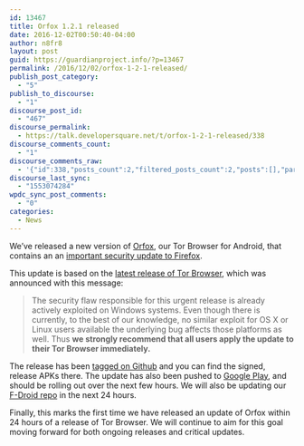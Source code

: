 ```yaml
---
id: 13467
title: Orfox 1.2.1 released
date: 2016-12-02T00:50:40-04:00
author: n8fr8
layout: post
guid: https://guardianproject.info/?p=13467
permalink: /2016/12/02/orfox-1-2-1-released/
publish_post_category:
  - "5"
publish_to_discourse:
  - "1"
discourse_post_id:
  - "467"
discourse_permalink:
  - https://talk.developersquare.net/t/orfox-1-2-1-released/338
discourse_comments_count:
  - "1"
discourse_comments_raw:
  - '{"id":338,"posts_count":2,"filtered_posts_count":2,"posts":[],"participants":[{"id":225,"username":"DroidOne","avatar_template":"https://avatars.discourse.org/v2/letter/d/6a8cbe/{size}.png"},{"id":19,"username":"gpadmin","avatar_template":"https://avatars.discourse.org/v2/letter/g/d07c76/{size}.png"}]}'
discourse_last_sync:
  - "1553074284"
wpdc_sync_post_comments:
  - "0"
categories:
  - News
---
```

We’ve released a new version of [Orfox](https://guardianproject.info/apps/orfox/), our Tor Browser for Android, that contains an an <a href="https://blog.mozilla.org/security/2016/11/30/fixing-an-svg-animation-vulnerability/" rel="nofollow">important security update to Firefox</a>.

This update is based on the [latest release of Tor Browser](https://blog.torproject.org/blog/tor-browser-607-released), which was announced with this message:

> The security flaw responsible for this urgent release is already actively exploited on Windows systems. Even though there is currently, to the best of our knowledge, no similar exploit for OS X or Linux users available the underlying bug affects those platforms as well. Thus **we strongly recommend that all users apply the update to their Tor Browser immediately.**

The release has been [tagged on Github](https://github.com/guardianproject/Orfox/releases/tag/Fennec-45.5.1esr%2FTorBrowser-6.5-1%2FOrfox-1.2.1) and you can find the signed, release APKs there. The update has also been pushed to [Google Play](https://play.google.com/store/apps/details?id=info.guardianproject.orfox), and should be rolling out over the next few hours. We will also be updating our [F-Droid repo](https://guardianproject.info/fdroid) in the next 24 hours.

Finally, this marks the first time we have released an update of Orfox within 24 hours of a release of Tor Browser. We will continue to aim for this goal moving forward for both ongoing releases and critical updates.